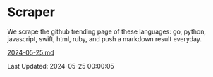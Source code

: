 # Scraper

We scrape the github trending page of these languages: go, python, javascript, swift, html, ruby, and push a markdown result everyday.

[2024-05-25.md](https://github.com/henson/Scraper/blob/master/2024-05-25.md)

Last Updated: 2024-05-25 00:00:05
